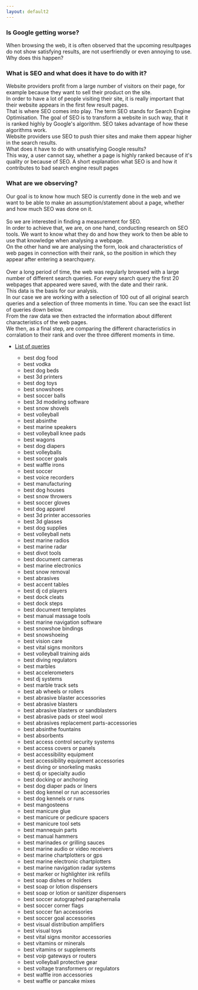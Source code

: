 ```yaml
---
layout: default2
---
```



<div class="uk-card uk-card-default uk-width-1-1 uk-margin-medium">
    <div class="uk-card-header">
        <h3 class="uk-card-title">Is Google getting worse?</h3>
    </div>
    <div class="uk-card-body">
        <p>
            When browsing the web, it is often observed that the upcoming resultpages do not show satisfying results, are not userfriendly or even annoying to use.<br>
            Why does this happen?
        </p>
    </div>
</div>

<div class="uk-card uk-card-default uk-width-1-1 uk-margin-medium">
    <div class="uk-card-header">
        <h3 class="uk-card-title">What is SEO and what does it have to do with it?</h3>
    </div>
    <div class="uk-card-body">
        <p>           
            Website providers profit from a large number of visitors on their page, for example because they want to sell their product on the site.<br>
            In order to have a lot of people visiting their site, it is really important that their website appears in the first few result pages.<br>
            That is where SEO comes into play. The term SEO stands for Search Engine Optimisation. The goal of SEO is to transform a website in such way, that it is ranked highly by Google's algorithm. SEO takes advantage of how these algorithms work.<br>
            Website providers use SEO to push thier sites and make them appear higher in the search results.<br>
            What does it have to do with unsatisfying Google results?<br>
            This way, a user cannot say, whether a page is highly ranked because of it's quality or because of SEO.
            A short explanation what SEO is and how it contributes to bad search engine result pages
        </p>
    </div>
</div>

<div class="uk-card uk-card-default uk-width-1-1 uk-margin-medium">
    <div class="uk-card-header">
        <h3 class="uk-card-title">What are we observing?</h3>
    </div>
    <div class="uk-card-body">
        <p>
            Our goal is to know how much SEO is currently done in the web and we want to be able to make an assumption/statement about a page, whether and how much SEO was done on it.<br>
            <br>
            So we are interested in finding a measurement for SEO.<br>
            In order to achieve that, we are, on one hand, conducting research on SEO tools. We want to know what they do and how they work to then be able to use that knowledge when analysing a webpage.<br>
            On the other hand we are analysing the form, look and characteristics of web pages in connection with their rank, so the position in which they appear after entering a searchquery.<br>
            <br>
            Over a long period of time, the web was regularly browsed with a large number of different search queries. For every search query the first 20 webpages that appeared were saved, with the date and their rank.<br>
            This data is the basis for our analysis.<br>
            In our case we are working with a selection of 100 out of all original search queries and a selection of three moments in time.
            You can see the exact list of queries down below.<br>
            From the raw data we then extracted the information about different characteristics of the web pages.<br>
            We then, as a final step, are comparing the different characteristics in corralation to their rank and over the three different moments in time.
        </p>
        <ul uk-accordion>
            <li>
                <a class="uk-accordion-title" href="#">List of queries</a>
                <div class="uk-accordion-content uk-column-1-3">
                    <ul class="uk-list uk-list-collapse">
                        <li>best dog food</li>
                        <li>best vodka</li>
                        <li>best dog beds</li>
                        <li>best 3d printers</li>
                        <li>best dog toys</li>
                        <li>best snowshoes</li>
                        <li>best soccer balls</li>
                        <li>best 3d modeling software</li>
                        <li>best snow shovels</li>
                        <li>best volleyball</li>
                        <li>best absinthe</li>
                        <li>best marine speakers</li>
                        <li>best volleyball knee pads</li>
                        <li>best wagons</li>
                        <li>best dog diapers</li>
                        <li>best volleyballs</li>
                        <li>best soccer goals</li>
                        <li>best waffle irons</li>
                        <li>best soccer</li>
                        <li>best voice recorders</li>
                        <li>best manufacturing</li>
                        <li>best dog houses</li>
                        <li>best snow throwers</li>
                        <li>best soccer gloves</li>
                        <li>best dog apparel</li>
                        <li>best 3d printer accessories</li>
                        <li>best 3d glasses</li>
                        <li>best dog supplies</li>
                        <li>best volleyball nets</li>
                        <li>best marine radios</li>
                        <li>best marine radar</li>
                        <li>best divot tools</li>
                        <li>best document cameras</li>
                        <li>best marine electronics</li>
                        <li>best snow removal</li>
                        <li>best abrasives</li>
                        <li>best accent tables</li>
                        <li>best dj cd players</li>
                        <li>best dock cleats</li>
                        <li>best dock steps</li>
                        <li>best document templates</li>
                        <li>best manual massage tools</li>
                        <li>best marine navigation software</li>
                        <li>best snowshoe bindings</li>
                        <li>best snowshoeing</li>
                        <li>best vision care</li>
                        <li>best vital signs monitors</li>
                        <li>best volleyball training aids</li>
                        <li>best diving regulators</li>
                        <li>best marbles</li>
                        <li>best accelerometers</li>
                        <li>best dj systems</li>
                        <li>best marble track sets</li>
                        <li>best ab wheels or rollers</li>
                        <li>best abrasive blaster accessories</li>
                        <li>best abrasive blasters</li>
                        <li>best abrasive blasters or sandblasters</li>
                        <li>best abrasive pads or steel wool</li>
                        <li>best abrasives replacement parts-accessories</li>
                        <li>best absinthe fountains</li>
                        <li>best absorbents</li>
                        <li>best access control security systems</li>
                        <li>best access covers or panels</li>
                        <li>best accessibility equipment</li>
                        <li>best accessibility equipment accessories</li>
                        <li>best diving or snorkeling masks</li>
                        <li>best dj or specialty audio</li>
                        <li>best docking or anchoring</li>
                        <li>best dog diaper pads or liners</li>
                        <li>best dog kennel or run accessories</li>
                        <li>best dog kennels or runs</li>
                        <li>best mangosteens</li>
                        <li>best manicure glue</li>
                        <li>best manicure or pedicure spacers</li>
                        <li>best manicure tool sets</li>
                        <li>best mannequin parts</li>
                        <li>best manual hammers</li>
                        <li>best marinades or grilling sauces</li>
                        <li>best marine audio or video receivers</li>
                        <li>best marine chartplotters or gps</li>
                        <li>best marine electronic chartplotters</li>
                        <li>best marine navigation radar systems</li>
                        <li>best marker or highlighter ink refills</li>
                        <li>best soap dishes or holders</li>
                        <li>best soap or lotion dispensers</li>
                        <li>best soap or lotion or sanitizer dispensers</li>
                        <li>best soccer autographed paraphernalia</li>
                        <li>best soccer corner flags</li>
                        <li>best soccer fan accessories</li>
                        <li>best soccer goal accessories</li>
                        <li>best visual distribution amplifiers</li>
                        <li>best visual toys</li>
                        <li>best vital signs monitor accessories</li>
                        <li>best vitamins or minerals</li>
                        <li>best vitamins or supplements</li>
                        <li>best voip gateways or routers</li>
                        <li>best volleyball protective gear</li>
                        <li>best voltage transformers or regulators</li>
                        <li>best waffle iron accessories</li>
                        <li>best waffle or pancake mixes</li>
                    </ul>
                </div>
            </li>
        </ul>
    </div>
</div>
